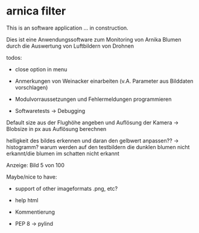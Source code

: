# arnica filter

This is an software application  ... in construction.

Dies ist eine Anwendungssoftware zum Monitoring von Arnika Blumen durch die Auswertung von Luftbildern von Drohnen

todos:

- close option in menu
- Anmerkungen von Weinacker einarbeiten (v.A. Parameter aus Bilddaten vorschlagen)
- Modulvorraussetzungen und Fehlermeldungen programmieren

- Softwaretests -> Debugging

Default size aus der Flughöhe angeben und Auflösung der Kamera
-> Blobsize in px aus Auflösung berechnen

helligkeit des bildes erkennen und daran den gelbwert anpassen?? -> histogramm?
warum werden auf den testbildern die dunklen blumen nicht erkannt/die blumen im schatten nicht erkannt

Anzeige: Bild 5 von 100

Maybe/nice to have:
- support of other imageformats .png, etc?
- help html

- Kommentierung 
- PEP 8 -> pylind